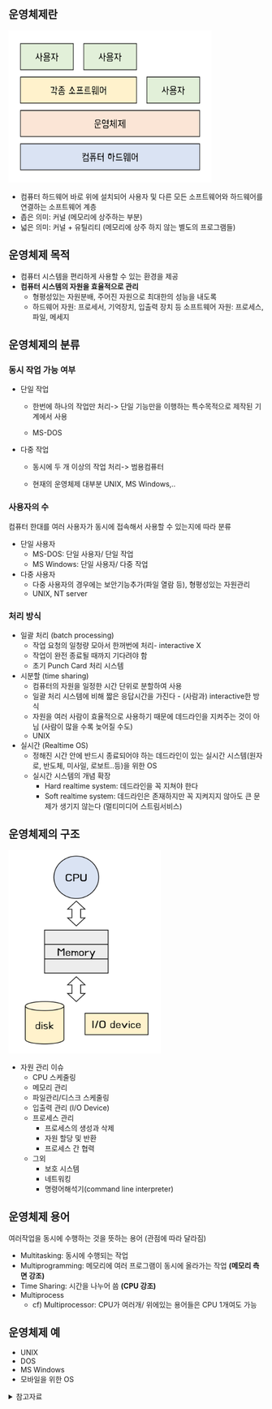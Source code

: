 ## 운영체제란

<img src='./img/0x01_계층.png' width="400" height="300">



- 컴퓨터 하드웨어 바로 위에 설치되어 사용자 및 다른 모든 소프트웨어와 하드웨어를 연결하는 소프트웨어 계층
- 좁은 의미: 커널 (메모리에 상주하는 부분)
- 넓은 의미: 커널 + 유틸리티 (메모리에 상주 하지 않는 별도의 프로그램들)

## 운영체제 목적

- 컴퓨터 시스템을 편리하게 사용할 수 있는 환경을 제공
- **컴퓨터 시스템의 자원을 효율적으로 관리**
  - 형평성있는 자원분배, 주어진 자원으로 최대한의 성능을 내도록	
  - 하드웨어 자원: 프로세서, 기억장치, 입출력 장치 등
    소프트웨어 자원: 프로세스, 파일, 메세지

## 운영체제의 분류

### 동시 작업 가능 여부

- 단일 작업

  - 한번에 하나의 작업만 처리-> 단일 기능만을 이행하는 특수목적으로 제작된 기계에서 사용

  - MS-DOS

- 다중 작업

  - 동시에 두 개 이상의 작업 처리-> 범용컴퓨터

  - 현재의 운영체제 대부분 UNIX, MS Windows,..

### 사용자의 수

컴퓨터 한대를 여러 사용자가 동시에 접속해서 사용할 수 있는지에 따라 분류

- 단일 사용자
  - MS-DOS: 단일 사용자/ 단일 작업
  - MS Windows: 단일 사용자/ 다중 작업
- 다중 사용자
  - 다중 사용자의 경우에는 보안기능추가(파일 열람 등), 형평성있는 자원관리 
  - UNIX, NT server 

### 처리 방식

- 일괄 처리 (batch processing)
  - 작업 요청의 일청량 모아서 한꺼번에 처리- interactive X
  - 작업이 완전 종료될 때까지 기다려야 함
  - 초기 Punch Card 처리 시스템
- 시분할 (time sharing)
  - 컴퓨터의 자원을 일정한 시간 단위로 분할하여 사용
  - 일괄 처리 시스템에 비해 짧은 응답시간을 가진다 - (사람과) interactive한 방식
  - 자원을 여러 사람이 효율적으로 사용하기 때문에 데드라인을 지켜주는 것이 아님 (사람이 많을 수록 늦어질 수도)
  - UNIX
- 실시간 (Realtime OS)
  - 정해진 시간 안에 반드시 종료되어야 하는 데드라인이 있는  실시간 시스템(원자로, 반도체, 미사일, 로보트..등)을 위한 OS
  - 실시간 시스템의 개념 확장
    - Hard realtime system: 데드라인을 꼭 지쳐야 한다
    - Soft realtime system: 데드라인은 존재하지만 꼭 지켜지지 않아도 큰 문제가 생기지 않는다 (멀티미디어 스트림서비스)

## 운영체제의 구조

<img src='./img/0x01_운영체제구조.png' width="300" height="400">

- 자원 관리 이슈
  - CPU 스케줄링
  - 메모리 관리
  - 파일관리/디스크 스케줄링
  - 입출력 관리 (I/O Device)
  - 프로세스 관리
    - 프로세스의 생성과 삭제
    - 자원 할당 및 반환
    - 프로세스 간 협력
  - 그외
    - 보호 시스템
    - 네트워킹
    - 명령어해석기(command line interpreter)

## 운영체제 용어

여러작업을 동시에 수행하는 것을 뜻하는 용어 (관점에 따라 달라짐)

- Multitasking: 동시에 수행되는 작업
- Multiprogramming: 메모리에 여러 프로그램이 동시에 올라가는 작업 **(메모리 측면 강조)**
- Time Sharing: 시간을 나누어 씀 **(CPU 강조)**
- Multiprocess
  - cf) Multiprocessor: CPU가 여러개/ 위에있는 용어들은 CPU 1개여도 가능

## 운영체제 예

- UNIX
- DOS
- MS Windows
- 모바일을 위한 OS





<details>
  <summary>참고자료</summary>
  <div markdown="1">
    http://www.kocw.or.kr/home/search/kemView.do?kemId=1046323<br>
    Operating System Concepts 10th edition<br>
  </div>
</details>